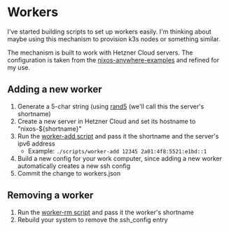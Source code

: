 # Workers

I've started building scripts to set up workers easily.
I'm thinking about maybe using this mechanism to provision k3s nodes or something similar.

The mechanism is built to work with Hetzner Cloud servers.
The configuration is taken from the [nixos-anywhere-examples](https://github.com/nix-community/nixos-anywhere-examples/blob/main/configuration.nix) and refined for my use.

## Adding a new worker

1. Generate a 5-char string (using [rand5](./modules/home-manager/yeldirs/cli/essentials/scripts/rand5) (we'll call this the server's shortname)
2. Create a new server in Hetzner Cloud and set its hostname to "nixos-${shortname}"
3. Run the [worker-add script](./scripts/worker-add) and pass it the shortname and the server's ipv6 address
    - Example: `./scripts/worker-add 12345 2a01:4f8:5521:e1bd::1`
4. Build a new config for your work computer, since adding a new worker automatically creates a new ssh config
5. Commit the change to workers.json

## Removing a worker

1. Run the [worker-rm script](./scripts/worker-rm) and pass it the worker's shortname
2. Rebuild your system to remove the ssh_config entry
